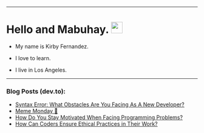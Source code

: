 
<img src="https://komarev.com/ghpvc/?username=kirbygit&style=flat-square&color=blue" alt=""/>

---
<h1>
  Hello and Mabuhay.
  <img src="https://media.giphy.com/media/hvRJCLFzcasrR4ia7z/giphy.gif" width="30px"/>
</h1>

- My name is Kirby Fernandez.

- I love to learn.

- I live in Los Angeles.

---

### Blog Posts (dev.to):
<!-- BLOG-POST-LIST:START -->
- [Syntax Error: What Obstacles Are You Facing As A New Developer?](https://dev.to/codenewbieteam/syntax-error-what-obstacles-are-you-facing-as-a-new-developer-3l71)
- [Meme Monday 🧵](https://dev.to/ben/meme-monday-54i0)
- [How Do You Stay Motivated When Facing Programming Problems?](https://dev.to/codenewbieteam/how-do-you-stay-motivated-when-facing-programming-problems-580l)
- [How Can Coders Ensure Ethical Practices in Their Work?](https://dev.to/codenewbieteam/how-can-coders-ensure-ethical-practices-in-their-work-2ao0)
<!-- BLOG-POST-LIST:END -->
